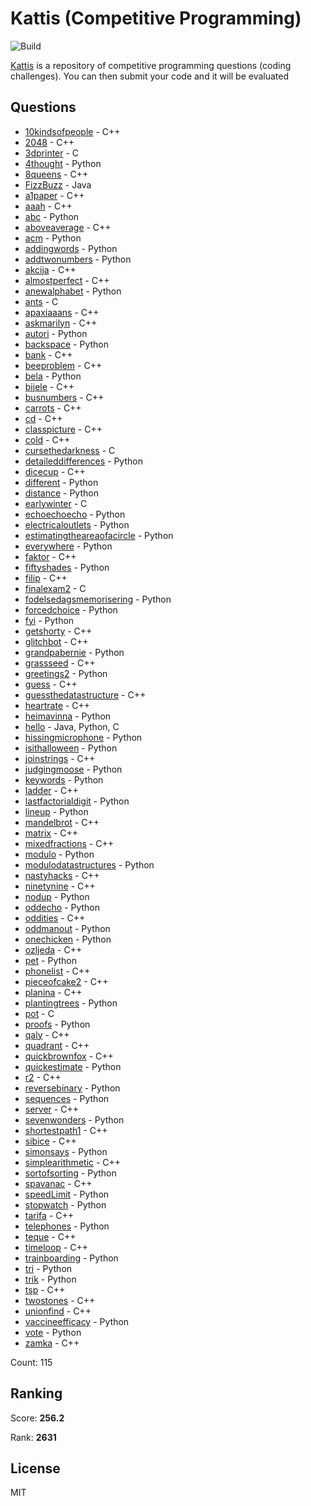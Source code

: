 # Kattis (Competitive Programming)

![Build](https://github.com/Zeyu-Li/kattis_solutions/workflows/Generate%20MD/badge.svg)

[Kattis](https://open.kattis.com/) is a repository of competitive programming questions (coding challenges). You can then submit your code and it will be evaluated



## Questions 
* [10kindsofpeople](https://open.kattis.com/problems/10kindsofpeople) - C++ 
* [2048](https://open.kattis.com/problems/2048) - C++ 
* [3dprinter](https://open.kattis.com/problems/3dprinter) - C 
* [4thought](https://open.kattis.com/problems/4thought) - Python 
* [8queens](https://open.kattis.com/problems/8queens) - C++ 
* [FizzBuzz](https://open.kattis.com/problems/FizzBuzz) - Java 
* [a1paper](https://open.kattis.com/problems/a1paper) - C++ 
* [aaah](https://open.kattis.com/problems/aaah) - C++ 
* [abc](https://open.kattis.com/problems/abc) - Python 
* [aboveaverage](https://open.kattis.com/problems/aboveaverage) - C++ 
* [acm](https://open.kattis.com/problems/acm) - Python 
* [addingwords](https://open.kattis.com/problems/addingwords) - Python 
* [addtwonumbers](https://open.kattis.com/problems/addtwonumbers) - Python 
* [akcija](https://open.kattis.com/problems/akcija) - C++ 
* [almostperfect](https://open.kattis.com/problems/almostperfect) - C++ 
* [anewalphabet](https://open.kattis.com/problems/anewalphabet) - Python 
* [ants](https://open.kattis.com/problems/ants) - C 
* [apaxiaaans](https://open.kattis.com/problems/apaxiaaans) - C++ 
* [askmarilyn](https://open.kattis.com/problems/askmarilyn) - C++ 
* [autori](https://open.kattis.com/problems/autori) - Python 
* [backspace](https://open.kattis.com/problems/backspace) - Python 
* [bank](https://open.kattis.com/problems/bank) - C++ 
* [beeproblem](https://open.kattis.com/problems/beeproblem) - C++ 
* [bela](https://open.kattis.com/problems/bela) - Python 
* [bijele](https://open.kattis.com/problems/bijele) - C++ 
* [busnumbers](https://open.kattis.com/problems/busnumbers) - C++ 
* [carrots](https://open.kattis.com/problems/carrots) - C++ 
* [cd](https://open.kattis.com/problems/cd) - C++ 
* [classpicture](https://open.kattis.com/problems/classpicture) - C++ 
* [cold](https://open.kattis.com/problems/cold) - C++ 
* [cursethedarkness](https://open.kattis.com/problems/cursethedarkness) - C 
* [detaileddifferences](https://open.kattis.com/problems/detaileddifferences) - Python 
* [dicecup](https://open.kattis.com/problems/dicecup) - C++ 
* [different](https://open.kattis.com/problems/different) - Python 
* [distance](https://open.kattis.com/problems/distance) - Python 
* [earlywinter](https://open.kattis.com/problems/earlywinter) - C 
* [echoechoecho](https://open.kattis.com/problems/echoechoecho) - Python 
* [electricaloutlets](https://open.kattis.com/problems/electricaloutlets) - Python 
* [estimatingtheareaofacircle](https://open.kattis.com/problems/estimatingtheareaofacircle) - Python 
* [everywhere](https://open.kattis.com/problems/everywhere) - Python 
* [faktor](https://open.kattis.com/problems/faktor) - C++ 
* [fiftyshades](https://open.kattis.com/problems/fiftyshades) - Python 
* [filip](https://open.kattis.com/problems/filip) - C++ 
* [finalexam2](https://open.kattis.com/problems/finalexam2) - C 
* [fodelsedagsmemorisering](https://open.kattis.com/problems/fodelsedagsmemorisering) - Python 
* [forcedchoice](https://open.kattis.com/problems/forcedchoice) - Python 
* [fyi](https://open.kattis.com/problems/fyi) - Python 
* [getshorty](https://open.kattis.com/problems/getshorty) - C++ 
* [glitchbot](https://open.kattis.com/problems/glitchbot) - C++ 
* [grandpabernie](https://open.kattis.com/problems/grandpabernie) - Python 
* [grassseed](https://open.kattis.com/problems/grassseed) - C++ 
* [greetings2](https://open.kattis.com/problems/greetings2) - Python 
* [guess](https://open.kattis.com/problems/guess) - C++ 
* [guessthedatastructure](https://open.kattis.com/problems/guessthedatastructure) - C++ 
* [heartrate](https://open.kattis.com/problems/heartrate) - C++ 
* [heimavinna](https://open.kattis.com/problems/heimavinna) - Python 
* [hello](https://open.kattis.com/problems/hello) - Java, Python, C 
* [hissingmicrophone](https://open.kattis.com/problems/hissingmicrophone) - Python 
* [isithalloween](https://open.kattis.com/problems/isithalloween) - Python 
* [joinstrings](https://open.kattis.com/problems/joinstrings) - C++ 
* [judgingmoose](https://open.kattis.com/problems/judgingmoose) - Python 
* [keywords](https://open.kattis.com/problems/keywords) - Python 
* [ladder](https://open.kattis.com/problems/ladder) - C++ 
* [lastfactorialdigit](https://open.kattis.com/problems/lastfactorialdigit) - Python 
* [lineup](https://open.kattis.com/problems/lineup) - Python 
* [mandelbrot](https://open.kattis.com/problems/mandelbrot) - C++ 
* [matrix](https://open.kattis.com/problems/matrix) - C++ 
* [mixedfractions](https://open.kattis.com/problems/mixedfractions) - C++ 
* [modulo](https://open.kattis.com/problems/modulo) - Python 
* [modulodatastructures](https://open.kattis.com/problems/modulodatastructures) - Python 
* [nastyhacks](https://open.kattis.com/problems/nastyhacks) - C++ 
* [ninetynine](https://open.kattis.com/problems/ninetynine) - C++ 
* [nodup](https://open.kattis.com/problems/nodup) - Python 
* [oddecho](https://open.kattis.com/problems/oddecho) - Python 
* [oddities](https://open.kattis.com/problems/oddities) - C++ 
* [oddmanout](https://open.kattis.com/problems/oddmanout) - Python 
* [onechicken](https://open.kattis.com/problems/onechicken) - Python 
* [ozljeda](https://open.kattis.com/problems/ozljeda) - C++ 
* [pet](https://open.kattis.com/problems/pet) - Python 
* [phonelist](https://open.kattis.com/problems/phonelist) - C++ 
* [pieceofcake2](https://open.kattis.com/problems/pieceofcake2) - C++ 
* [planina](https://open.kattis.com/problems/planina) - C++ 
* [plantingtrees](https://open.kattis.com/problems/plantingtrees) - Python 
* [pot](https://open.kattis.com/problems/pot) - C 
* [proofs](https://open.kattis.com/problems/proofs) - Python 
* [qaly](https://open.kattis.com/problems/qaly) - C++ 
* [quadrant](https://open.kattis.com/problems/quadrant) - C++ 
* [quickbrownfox](https://open.kattis.com/problems/quickbrownfox) - C++ 
* [quickestimate](https://open.kattis.com/problems/quickestimate) - Python 
* [r2](https://open.kattis.com/problems/r2) - C++ 
* [reversebinary](https://open.kattis.com/problems/reversebinary) - Python 
* [sequences](https://open.kattis.com/problems/sequences) - Python 
* [server](https://open.kattis.com/problems/server) - C++ 
* [sevenwonders](https://open.kattis.com/problems/sevenwonders) - Python 
* [shortestpath1](https://open.kattis.com/problems/shortestpath1) - C++ 
* [sibice](https://open.kattis.com/problems/sibice) - C++ 
* [simonsays](https://open.kattis.com/problems/simonsays) - Python 
* [simplearithmetic](https://open.kattis.com/problems/simplearithmetic) - C++ 
* [sortofsorting](https://open.kattis.com/problems/sortofsorting) - Python 
* [spavanac](https://open.kattis.com/problems/spavanac) - C++ 
* [speedLimit](https://open.kattis.com/problems/speedLimit) - Python 
* [stopwatch](https://open.kattis.com/problems/stopwatch) - Python 
* [tarifa](https://open.kattis.com/problems/tarifa) - C++ 
* [telephones](https://open.kattis.com/problems/telephones) - Python 
* [teque](https://open.kattis.com/problems/teque) - C++ 
* [timeloop](https://open.kattis.com/problems/timeloop) - C++ 
* [trainboarding](https://open.kattis.com/problems/trainboarding) - Python 
* [tri](https://open.kattis.com/problems/tri) - Python 
* [trik](https://open.kattis.com/problems/trik) - Python 
* [tsp](https://open.kattis.com/problems/tsp) - C++ 
* [twostones](https://open.kattis.com/problems/twostones) - C++ 
* [unionfind](https://open.kattis.com/problems/unionfind) - C++ 
* [vaccineefficacy](https://open.kattis.com/problems/vaccineefficacy) - Python 
* [vote](https://open.kattis.com/problems/vote) - Python 
* [zamka](https://open.kattis.com/problems/zamka) - C++ 

Count: 115

## Ranking
Score: **256.2**

Rank: **2631**



## License

MIT
